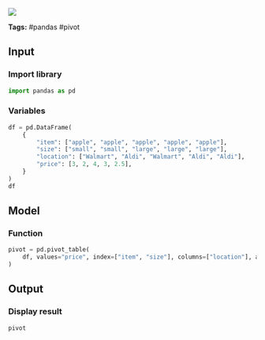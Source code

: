 <a href="https://app.naas.ai/user-redirect/naas/downloader?url=https://raw.githubusercontent.com/jupyter-naas/awesome-notebooks/master/Pandas/Pandas_Create_Pivot_Table.ipynb" target="_parent"><img src="https://naasai-public.s3.eu-west-3.amazonaws.com/open_in_naas.svg"/></a>

**Tags:** #pandas #pivot

## Input

### Import library


```python
import pandas as pd
```

### Variables


```python
df = pd.DataFrame(
    {
        "item": ["apple", "apple", "apple", "apple", "apple"],
        "size": ["small", "small", "large", "large", "large"],
        "location": ["Walmart", "Aldi", "Walmart", "Aldi", "Aldi"],
        "price": [3, 2, 4, 3, 2.5],
    }
)
df
```

## Model

### Function


```python
pivot = pd.pivot_table(
    df, values="price", index=["item", "size"], columns=["location"], aggfunc="mean"
)
```

## Output

### Display result


```python
pivot
```
